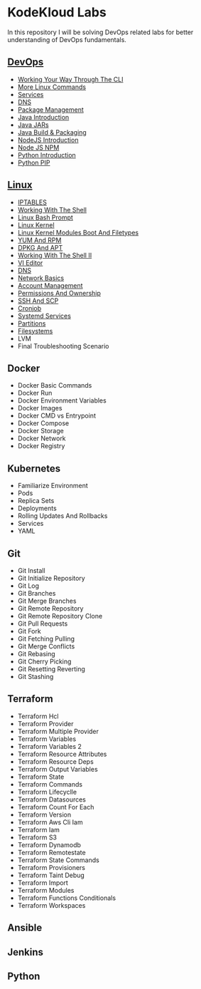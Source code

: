# KodeKloud Labs

In this repository I will be solving DevOps related labs for better understanding of DevOps fundamentals.

## [DevOps](DevOps/devops.md)

- [Working Your Way Through The CLI](/DevOps/Dns/dns.md)
- [More Linux Commands](DevOps/More%20Linux%20Commands/more_linux_commands.md)
- [Services](DevOps/Services/services.md)
- [DNS](DevOps/Dns/dns.md)
- [Package Management](DevOps/Package%20Management/package_management.md)
- [Java Introduction](DevOps/Java%20Introduction/java_introduction.md)
- [Java JARs ](DevOps/Java%20JARs/java_jars.md)
- [Java Build & Packaging](DevOps/Java%20Build%20&%20Packages/java_build_and_packages.md)
- [NodeJS Introduction](DevOps/Node%20JS%20Introduction//node_js_introduction.md)
- [Node JS NPM](DevOps/Java%20JS%20NPM/java_js_npm.md)
- [Python Introduction](DevOps/Python%20Introduction/python_introduction.md)
- [Python PIP](DevOps/Python%20PIP/python_pip.md)

## [Linux](Linux/linux.md)

- [IPTABLES](Linux/IPTABLES/iptables.md)
- [Working With The Shell](Linux/Working%20With%20The%20Shell/working_with_the_shell.md)
- [Linux Bash Prompt](Linux/Linux%20Bash%20Prompt/linux_bash_prompt.md)
- [Linux Kernel](Linux/Linux%20Kernel/linux_kernel.md)
- [Linux Kernel Modules Boot And Filetypes](Linux/Linux%20Kernel%20Modules%20Boot%20And%20Filetypes/linux_kernel_modules_boot_and_filetypes.md)
- [YUM And RPM](Linux/YUM%20And%20RPM/yum_and_rpm.md)
- [DPKG And APT](Linux/DPKG%20And%20APT/dpkg_and_apt.md)
- [Working With The Shell II](Linux/Working%20With%20The%20Shell%20II/working_with_the_shell_ii.md)
- [VI Editor](Linux/VI%20Editor/vi_editor.md)
- [DNS](Linux/DNS/dns.md)
- [Network Basics](Linux/Network%20Basics/network_basics.md)
- [Account Management](Linux/Account%20Management/account_management.md)
- [Permissions And Ownership](Linux/Permissions%20And%20Ownership/permissions_and_ownership.md)
- [SSH And SCP](Linux/SSH%20And%20SCP/ssh_and_scp.md)
- [Cronjob](Linux/Cronjob/cronjob.md)
- [Systemd Services](Linux/Systemd%20Services/systemd_services.md)
- [Partitions](Linux/Partitions/partitions.md)
- [Filesystems](Linux/Filesystems/filesystems.md)
- LVM
- Final Troubleshooting Scenario

## Docker

- Docker Basic Commands
- Docker Run
- Docker Environment Variables
- Docker Images
- Docker CMD vs Entrypoint
- Docker Compose
- Docker Storage
- Docker Network
- Docker Registry

## Kubernetes

- Familiarize Environment
- Pods
- Replica Sets
- Deployments
- Rolling Updates And Rollbacks
- Services
- YAML 

## Git 

- Git Install
- Git Initialize Repository
- Git Log
- Git Branches
- Git Merge Branches
- Git Remote Repository
- Git Remote Repository Clone
- Git Pull Requests
- Git Fork
- Git Fetching Pulling
- Git Merge Conflicts
- Git Rebasing
- Git Cherry Picking
- Git Resetting Reverting
- Git Stashing

## Terraform

- Terraform Hcl
- Terraform Provider
- Terraform Multiple Provider
- Terraform Variables
- Terraform Variables 2
- Terraform Resource Attributes
- Terraform Resource Deps
- Terraform Output Variables
- Terraform State
- Terraform Commands
- Terraform Lifecyclle
- Terraform Datasources
- Terraform Count For Each
- Terraform Version 
- Terraform Aws Cli Iam
- Terraform Iam
- Terraform S3
- Terraform Dynamodb
- Terraform Remotestate
- Terraform State Commands
- Terraform Provisioners
- Terraform Taint Debug
- Terraform Import
- Terraform Modules
- Terraform Functions Conditionals
- Terraform Workspaces

## Ansible

## Jenkins

## Python